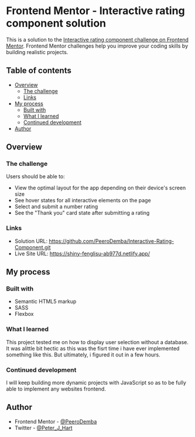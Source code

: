 # Frontend Mentor - Interactive rating component solution

This is a solution to the [Interactive rating component challenge on Frontend Mentor](https://www.frontendmentor.io/challenges/interactive-rating-component-koxpeBUmI). Frontend Mentor challenges help you improve your coding skills by building realistic projects. 

## Table of contents

- [Overview](#overview)
  - [The challenge](#the-challenge)
  - [Links](#links)
- [My process](#my-process)
  - [Built with](#built-with)
  - [What I learned](#what-i-learned)
  - [Continued development](#continued-development)
- [Author](#author)

## Overview

### The challenge

Users should be able to:

- View the optimal layout for the app depending on their device's screen size
- See hover states for all interactive elements on the page
- Select and submit a number rating
- See the "Thank you" card state after submitting a rating

### Links

- Solution URL: https://github.com/PeeroDemba/Interactive-Rating-Component.git
- Live Site URL: https://shiny-fenglisu-ab977d.netlify.app/

## My process

### Built with

- Semantic HTML5 markup
- SASS
- Flexbox

### What I learned

This project tested me on how to display user selection without a database. It was alittle bit hectic as this was the fisrt time i have ever implemented something like this. But ultimately, i figured it out in a few hours.

### Continued development

I will keep building more dynamic projects with JavaScript so as to be fully able to implement any websites frontend. 

## Author

- Frontend Mentor - [@PeeroDemba](https://www.frontendmentor.io/profile/PeeroDemba)
- Twitter - [@Peter_J_Hart](https://twitter.com/Peter_J_Hart)
